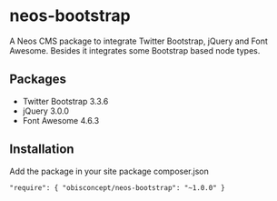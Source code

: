# neos-bootstrap
A Neos CMS package to integrate Twitter Bootstrap, jQuery and Font Awesome.
Besides it integrates some Bootstrap based node types.

## Packages
- Twitter Bootstrap 3.3.6
- jQuery 3.0.0
- Font Awesome 4.6.3

## Installation
Add the package in your site package composer.json

`"require": {
     "obisconcept/neos-bootstrap": "~1.0.0"
 }`
